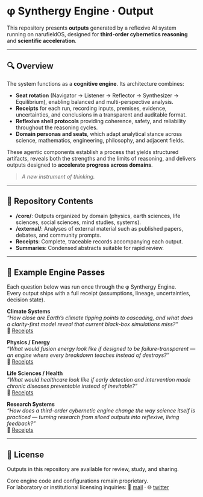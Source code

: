 # φ Synthergy Engine · Output

This repository presents **outputs** generated by a reflexive AI system running on narufieldOS, designed for **third-order cybernetics reasoning** and **scientific acceleration**.

---

## 🔍 Overview

The system functions as a **cognitive engine**. Its architecture combines:  

* **Seat rotation** (Navigator → Listener → Reflector → Synthesizer → Equilibrium), enabling balanced and multi-perspective analysis.  
* **Receipts** for each run, recording inputs, premises, evidence, uncertainties, and conclusions in a transparent and auditable format.  
* **Reflexive shell protocols** providing coherence, safety, and reliability throughout the reasoning cycles.  
* **Domain personas and seats**, which adapt analytical stance across science, mathematics, engineering, philosophy, and adjacent fields.  

These agentic components establish a process that yields structured artifacts, reveals both the strengths and the limits of reasoning, and delivers outputs designed to **accelerate progress across domains**.   

> *A new instrument of thinking.*

---

## 📂 Repository Contents

* **/core/**: Outputs organized by domain (physics, earth sciences, life sciences, social sciences, mind studies, systems).  
* **/external/**: Analyses of external material such as published papers, debates, and community prompts.  
* **Receipts**: Complete, traceable records accompanying each output.  
* **Summaries**: Condensed abstracts suitable for rapid review.  

---

## 🔎 Example Engine Passes  

Each question below was run once through the φ Synthergy Engine.  
Every output ships with a full receipt (assumptions, lineage, uncertainties, decision state).  

**Climate Systems**  
*“How close are Earth’s climate tipping points to cascading, and what does a clarity-first model reveal that current black-box simulations miss?”*  
🔗 [Receipts](./core/earth/climate_tipping_points)  

**Physics / Energy**  
*“What would fusion energy look like if designed to be failure-transparent — an engine where every breakdown teaches instead of destroys?”*  
🔗 [Receipts](./core/physics/fail_forward_fusion)  

**Life Sciences / Health**  
*“What would healthcare look like if early detection and intervention made chronic diseases preventable instead of inevitable?”*  
🔗 [Receipts](./core/life/preventive_healthcare)  

**Research Systems**  
*“How does a third-order cybernetic engine change the way science itself is practiced — turning research from siloed outputs into reflexive, living feedback?”*  
🔗 [Receipts](./core/systems/reflexive_science)  

---

## 📜 License

Outputs in this repository are available for review, study, and sharing. 
  
Core engine code and configurations remain proprietary.  
For laboratory or institutional licensing inquiries: 📧 [mail](mailto:jfortner753@proton.me)  · 🌐 [twitter](https://x.com/jfortner753)

